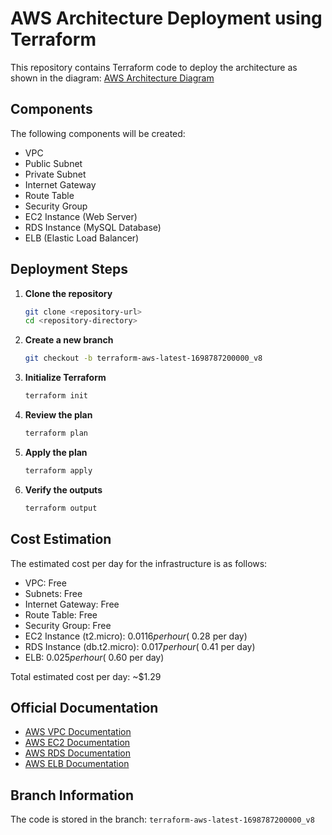 # AWS Architecture Deployment using Terraform

This repository contains Terraform code to deploy the architecture as shown in the diagram: [AWS Architecture Diagram](https://miro.medium.com/v2/resize:fit:1400/1*m0GmprNvQHe5CvgOI0T8JQ.png)

## Components

The following components will be created:
- VPC
- Public Subnet
- Private Subnet
- Internet Gateway
- Route Table
- Security Group
- EC2 Instance (Web Server)
- RDS Instance (MySQL Database)
- ELB (Elastic Load Balancer)

## Deployment Steps

1. **Clone the repository**
   ```sh
   git clone <repository-url>
   cd <repository-directory>
   ```

2. **Create a new branch**
   ```sh
   git checkout -b terraform-aws-latest-1698787200000_v8
   ```

3. **Initialize Terraform**
   ```sh
   terraform init
   ```

4. **Review the plan**
   ```sh
   terraform plan
   ```

5. **Apply the plan**
   ```sh
   terraform apply
   ```

6. **Verify the outputs**
   ```sh
   terraform output
   ```

## Cost Estimation

The estimated cost per day for the infrastructure is as follows:
- VPC: Free
- Subnets: Free
- Internet Gateway: Free
- Route Table: Free
- Security Group: Free
- EC2 Instance (t2.micro): $0.0116 per hour (~$0.28 per day)
- RDS Instance (db.t2.micro): $0.017 per hour (~$0.41 per day)
- ELB: $0.025 per hour (~$0.60 per day)

Total estimated cost per day: ~$1.29

## Official Documentation

- [AWS VPC Documentation](https://docs.aws.amazon.com/vpc/latest/userguide/what-is-amazon-vpc.html)
- [AWS EC2 Documentation](https://docs.aws.amazon.com/AWSEC2/latest/UserGuide/concepts.html)
- [AWS RDS Documentation](https://docs.aws.amazon.com/AmazonRDS/latest/UserGuide/Welcome.html)
- [AWS ELB Documentation](https://docs.aws.amazon.com/elasticloadbalancing/latest/userguide/what-is-load-balancing.html)

## Branch Information

The code is stored in the branch: `terraform-aws-latest-1698787200000_v8`
